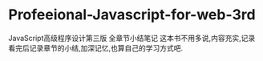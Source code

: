 # Profeeional-Javascript-for-web-3rd
JavaScript高级程序设计第三版 全章节小结笔记
这本书不用多说,内容充实,记录看完后记录章节的小结,加深记忆,也算自己的学习方式吧.
